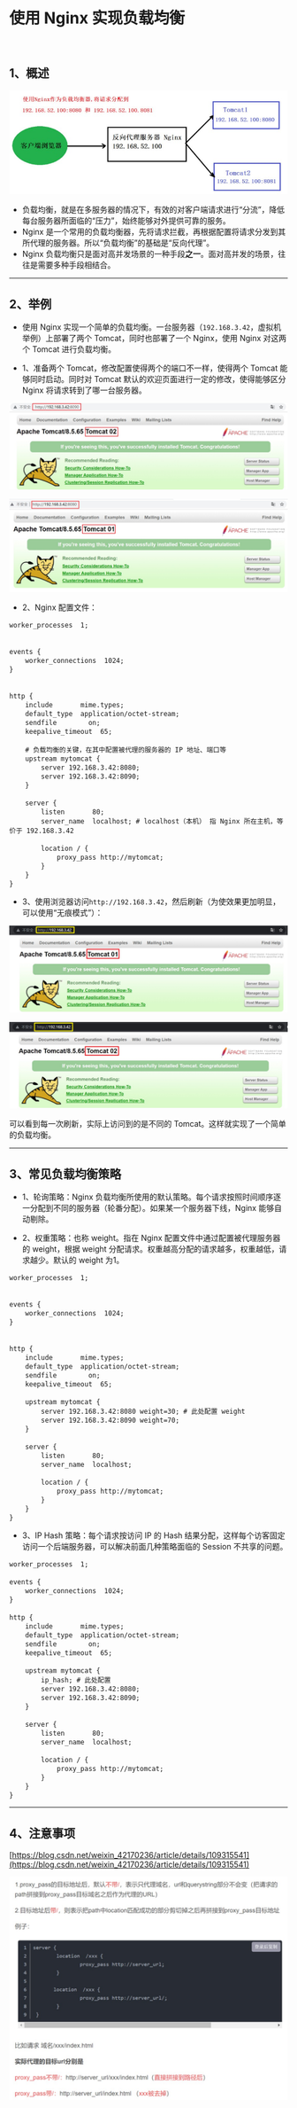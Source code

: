 # 使用 Nginx 实现负载均衡

<br/>

## 1、概述



![Nginx-4](0a03fc42-737d-4b67-99d3-9c5c9d26f391/Nginx-4.jpg)



- 负载均衡，就是在多服务器的情况下，有效的对客户端请求进行“分流”，降低每台服务器所面临的“压力”，始终能够对外提供可靠的服务。
- Nginx 是一个常用的负载均衡器，先将请求拦截，再根据配置将请求分发到其所代理的服务器。所以“负载均衡”的基础是“反向代理”。
- Nginx 负载均衡只是面对高并发场景的一种手段**之一**。面对高并发的场景，往往是需要多种手段相结合。

---

## 2、举例

- 使用 Nginx 实现一个简单的负载均衡。一台服务器（`192.168.3.42`，虚拟机举例）上部署了两个 Tomcat，同时也部署了一个 Nginx，使用 Nginx 对这两个 Tomcat 进行负载均衡。

- 1、准备两个 Tomcat，修改配置使得两个的端口不一样，使得两个 Tomcat 能够同时启动。同时对 Tomcat 默认的欢迎页面进行一定的修改，使得能够区分 Nginx 将请求转到了哪一台服务器。



![Nginx-36](0a03fc42-737d-4b67-99d3-9c5c9d26f391/Nginx-36.jpg)



![Nginx-37](0a03fc42-737d-4b67-99d3-9c5c9d26f391/Nginx-37.jpg)



- 2、Nginx 配置文件：

```nginx
worker_processes  1;


events {
	worker_connections  1024;
}


http {
	include       mime.types;
	default_type  application/octet-stream;
	sendfile        on;
	keepalive_timeout  65;

    # 负载均衡的关键，在其中配置被代理的服务器的 IP 地址、端口等
	upstream mytomcat {
		server 192.168.3.42:8080;
		server 192.168.3.42:8090;
	}

	server {
		listen       80;
		server_name  localhost; # localhost（本机） 指 Nginx 所在主机，等价于 192.168.3.42

		location / {
			proxy_pass http://mytomcat;
		}
	}
}
```

- 3、使用浏览器访问`http://192.168.3.42`，然后刷新（为使效果更加明显，可以使用“无痕模式”）：



![Nginx-42](0a03fc42-737d-4b67-99d3-9c5c9d26f391/Nginx-42.jpg)



![Nginx-43](0a03fc42-737d-4b67-99d3-9c5c9d26f391/Nginx-43.jpg)



可以看到每一次刷新，实际上访问到的是不同的 Tomcat。这样就实现了一个简单的负载均衡。

---

## 3、常见负载均衡策略

- 1、轮询策略：Nginx 负载均衡所使用的默认策略。每个请求按照时间顺序逐一分配到不同的服务器（轮番分配）。如果某一个服务器下线，Nginx 能够自动剔除。

- 2、权重策略：也称 weight。指在 Nginx 配置文件中通过配置被代理服务器的 weight，根据 weight 分配请求。权重越高分配的请求越多，权重越低，请求越少。默认的 weight 为1。

```nginx
worker_processes  1;


events {
	worker_connections  1024;
}


http {
	include       mime.types;
	default_type  application/octet-stream;
	sendfile        on;
	keepalive_timeout  65;

	upstream mytomcat {
		server 192.168.3.42:8080 weight=30; # 此处配置 weight
		server 192.168.3.42:8090 weight=70;
	}

	server {
		listen       80;
		server_name  localhost;

		location / {
			proxy_pass http://mytomcat;
		}
	}
}
```

- 3、IP Hash 策略：每个请求按访问 IP 的 Hash 结果分配，这样每个访客固定访问一个后端服务器，可以解决前面几种策略面临的 Session 不共享的问题。

```nginx
worker_processes  1;

events {
	worker_connections  1024;
}

http {
	include       mime.types;
	default_type  application/octet-stream;
	sendfile        on;
	keepalive_timeout  65;

	upstream mytomcat {
		ip_hash; # 此处配置
		server 192.168.3.42:8080;
		server 192.168.3.42:8090;
	}

	server {
		listen       80;
		server_name  localhost;

		location / {
			proxy_pass http://mytomcat;
		}
	}
}
```

---

## 4、注意事项

[https://blog.csdn.net/weixin_42170236/article/details/109315541](https://blog.csdn.net/weixin_42170236/article/details/109315541)



![Nginx-38](0a03fc42-737d-4b67-99d3-9c5c9d26f391/Nginx-38.jpg)